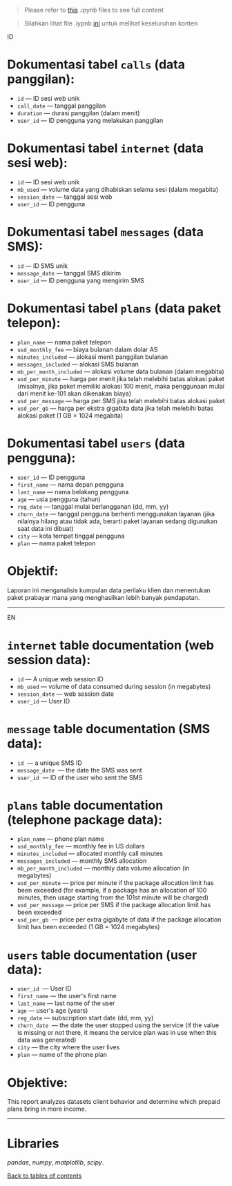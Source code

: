 >Please refer to [this](https://github.com/yusufsp7/Data_Analysis_Projects/blob/04_Project/EN_Phone_Subscription_Analysis.ipynb) .ipynb files to see full content

>Silahkan lihat file .iypnb [ini](https://github.com/yusufsp7/Data_Analysis_Projects/blob/04_Project/ID_Analisa_Langganan_Telepon.ipynb) untuk melihat keseluruhan konten

ID
# Dokumentasi tabel `calls` (data panggilan):

- `id` — ID sesi web unik
- `call_date` — tanggal panggilan
- `duration` — durasi panggilan (dalam menit)
- `user_id` — ID pengguna yang melakukan panggilan

# Dokumentasi tabel `internet` (data sesi web):

- `id` — ID sesi web unik
- `mb_used` — volume data yang dihabiskan selama sesi (dalam megabita)
- `session_date` — tanggal sesi web
- `user_id` — ID pengguna

# Dokumentasi tabel `messages` (data SMS):

- `id` — ID SMS unik
- `message_date` — tanggal SMS dikirim
- `user_id` — ID pengguna yang mengirim SMS

# Dokumentasi tabel `plans` (data paket telepon):

- `plan_name` — nama paket telepon
- `usd_monthly_fee` — biaya bulanan dalam dolar AS
- `minutes_included` — alokasi menit panggilan bulanan
- `messages_included` — alokasi SMS bulanan
- `mb_per_month_included` — alokasi volume data bulanan (dalam megabita)
- `usd_per_minute` — harga per menit jika telah melebihi batas alokasi paket (misalnya, jika paket memiliki alokasi 100 menit, maka penggunaan mulai dari menit ke-101 akan dikenakan biaya)
- `usd_per_message` — harga per SMS jika telah melebihi batas alokasi paket
- `usd_per_gb` — harga per ekstra gigabita data jika telah melebihi batas alokasi paket (1 GB = 1024 megabita)

# Dokumentasi tabel `users` (data pengguna):

- `user_id` — ID pengguna
- `first_name` — nama depan pengguna
- `last_name` — nama belakang pengguna
- `age` — usia pengguna (tahun)
- `reg_date` — tanggal mulai berlangganan (dd, mm, yy)
- `churn_date` — tanggal pengguna berhenti menggunakan layanan (jika nilainya hilang atau tidak ada, berarti paket layanan sedang digunakan saat data ini dibuat)
- `city` — kota tempat tinggal pengguna
- `plan` — nama paket telepon

# Objektif:
Laporan ini menganalisis kumpulan data perilaku klien dan menentukan paket prabayar mana yang menghasilkan lebih banyak pendapatan.

-----------------------------------------------
EN
# `internet` table documentation (web session data):

- `id` — A unique web session ID
- `mb_used` — volume of data consumed during session (in megabytes)
- `session_date` — web session date
- `user_id` — User ID

# `message` table documentation (SMS data):

- `id`  — a unique SMS ID
- `message_date`  — the date the SMS was sent
- `user_id`  — ID of the user who sent the SMS

# `plans` table documentation (telephone package data):

- `plan_name` — phone plan name
- `usd_monthly_fee` — monthly fee in US dollars
- `minutes_included` — allocated monthly call minutes
- `messages_included` — monthly SMS allocation
- `mb_per_month_included` — monthly data volume allocation (in megabytes)
- `usd_per_minute` — price per minute if the package allocation limit has been exceeded (for example, if a package has an allocation of 100 minutes, then usage starting from the 101st minute will be charged)
- `usd_per_message` — price per SMS if the package allocation limit has been exceeded
- `usd_per_gb`  — price per extra gigabyte of data if the package allocation limit has been exceeded (1 GB = 1024 megabytes)

# `users` table documentation (user data):

- `user_id`  — User ID
- `first_name` — the user's first name
- `last_name` — last name of the user
- `age` — user's age (years)
- `reg_date` — subscription start date (dd, mm, yy)
- `churn_date`  — the date the user stopped using the service (if the value is missing or not there, it means the service plan was in use when this data was generated)
- `city` — the city where the user lives
- `plan` — name of the phone plan

# Objektive:
This report analyzes datasets client behavior and determine which prepaid plans bring in more income.

-----------------------------------------------

# Libraries
*pandas*,
*numpy*,
*matplotlib*,
*scipy*.

[Back to tables of contents](https://github.com/yusufsp7/Data_Analysis_Projects/tree/Tables_of_Contents)

